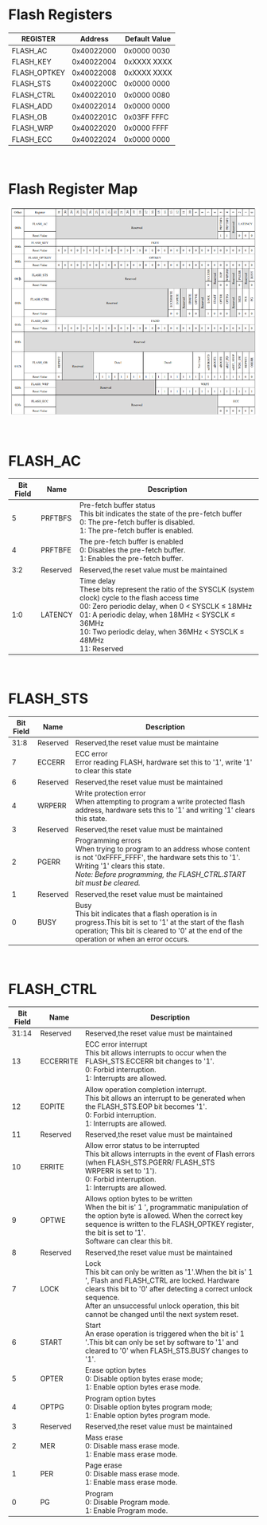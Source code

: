 # Flash Registers
| REGISTER     | Address | Default Value  |
|--------------|---------|----------------| 
| FLASH_AC     | 0x40022000 | 0x0000 0030 |
| FLASH_KEY    | 0x40022004 | 0xXXXX XXXX |
| FLASH_OPTKEY | 0x40022008 | 0xXXXX XXXX |
| FLASH_STS    | 0x4002200C | 0x0000 0000 |
| FLASH_CTRL   | 0x40022010 | 0x0000 0080 |
| FLASH_ADD    | 0x40022014 | 0x0000 0000 |
| FLASH_OB     | 0x4002201C | 0x03FF FFFC |
| FLASH_WRP    | 0x40022020 | 0x0000 FFFF |
| FLASH_ECC    | 0x40022024 | 0x0000 0000 |

<br/>

# Flash Register Map
![alt text](reg_map.png)

<br/>

# FLASH_AC
| Bit Field | Name     | Description |
|-----------|----------|-------------|
| 5         | PRFTBFS  | Pre-fetch buffer status<br/>This bit indicates the state of the pre-fetch buffer<br/>0: The pre-fetch buffer is disabled.<br/>1: The pre-fetch buffer is enabled. |
| 4         | PRFTBFE  | The pre-fetch buffer is enabled</br>0: Disables the pre-fetch buffer.</br>1: Enables the pre-fetch buffer.|
| 3:2       | Reserved | Reserved,the reset value must be maintained |
| 1:0       | LATENCY  | Time delay<br/>These bits represent the ratio of the SYSCLK (system clock) cycle to the flash access time<br/>00: Zero periodic delay, when 0 < SYSCLK ≤ 18MHz<br/>01: A periodic delay, when 18MHz < SYSCLK ≤ 36MHz<br/>10: Two periodic delay, when 36MHz < SYSCLK ≤ 48MHz<br/>11: Reserved |

<br/>

# FLASH_STS
| Bit Field | Name     | Description |
|-----------|----------|-------------|
| 31:8      | Reserved | Reserved,the reset value must be maintaine |
| 7         | ECCERR   | ECC error<br/>Error reading FLASH, hardware set this to '1', write '1' to clear this state |
| 6         | Reserved | Reserved,the reset value must be maintained |
| 4         | WRPERR   | Write protection error<br/>When attempting to program a write protected flash address, hardware sets this to '1' and writing '1' clears this state. |
| 3         | Reserved | Reserved,the reset value must be maintained |
| 2         | PGERR    | Programming errors<br/>When trying to program to an address whose content is not '0xFFFF_FFFF', the hardware sets this to '1'. Writing '1' clears this state.<br/><i>Note: Before programming, the FLASH_CTRL.START bit must be cleared.</i> |
| 1         | Reserved | Reserved,the reset value must be maintained |
| 0         | BUSY     | Busy<br/>This bit indicates that a flash operation is in progress.This bit is set to '1' at the start of the flash operation; This bit is cleared to '0' at the end of the operation or when an error occurs. |

<br/>

# FLASH_CTRL

| Bit Field | Name | Description |
|-----------|-|-|
| 31:14 | Reserved  | Reserved,the reset value must be maintained |
| 13    | ECCERRITE | ECC error interrupt<br/>This bit allows interrupts to occur when the FLASH_STS.ECCERR bit changes to '1'.<br/>0: Forbid interruption.<br/>1: Interrupts are allowed. |
| 12    | EOPITE    | Allow operation completion interrupt.<br/>This bit allows an interrupt to be generated when the FLASH_STS.EOP bit becomes '1'.<br/>0: Forbid interruption.<br/>1: Interrupts are allowed. |
| 11    | Reserved  | Reserved,the reset value must be maintained |
| 10    | ERRITE    | Allow error status to be interrupted<br/>This bit allows interrupts in the event of Flash errors (when FLASH_STS.PGERR/ FLASH_STS<br/>WRPERR is set to '1').<br/>0: Forbid interruption.<br/>1: Interrupts are allowed. |
| 9     | OPTWE     | Allows option bytes to be written<br/>When the bit is' 1 ', programmatic manipulation of the option byte is allowed. When the correct key sequence is written to the FLASH_OPTKEY register, the bit is set to '1'.<br/>Software can clear this bit. |
| 8     | Reserved  | Reserved,the reset value must be maintained |
| 7     | LOCK      | Lock<br/>This bit can only be written as '1'.When the bit is' 1 ', Flash and FLASH_CTRL are locked. Hardware clears this bit to '0' after detecting a correct unlock sequence.<br/>After an unsuccessful unlock operation, this bit cannot be changed until the next system reset.|
| 6     | START     | Start<br/>An erase operation is triggered when the bit is' 1 '.This bit can only be set by software to '1' and cleared to '0' when FLASH_STS.BUSY changes to '1'. |
| 5     | OPTER     | Erase option bytes<br/>0: Disable option bytes erase mode;<br/>1: Enable option bytes erase mode. |
| 4     | OPTPG     | Program option bytes<br/>0: Disable option bytes program mode;<br/>1: Enable option bytes program mode. |
| 3     | Reserved  | Reserved,the reset value must be maintained |
| 2     | MER       | Mass erase<br/>0: Disable mass erase mode.<br/>1: Enable mass erase mode. |
| 1     | PER       | Page erase<br/>0: Disable mass erase mode.<br/>1: Enable mass erase mode. |
| 0     | PG        | Program<br/>0: Disable Program mode.<br/>1: Enable Program mode. |

